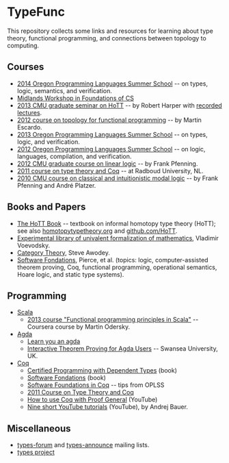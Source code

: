 TypeFunc
========
This repository collects some links and resources for learning about type theory, functional programming, and connections between topology to computing.

Courses
-------
+ [2014 Oregon Programming Languages Summer School][] -- on types, logic, semantics, and verification.  
+ [Midlands Workshop in Foundations of CS](http://www.cs.nott.ac.uk/~txa/mgs.2014/)  
+ [2013 CMU graduate seminar on HoTT][] -- by Robert Harper with [recorded lectures][].  
+ [2012 course on topology for functional programming][] -- by Martin Escardo.  
+ [2013 Oregon Programming Languages Summer School][] -- on types, logic, and verification.  
+ [2012 Oregon Programming Languages Summer School][] -- on logic, languages, compilation, and verification.
+ [2012 CMU graduate course on linear logic][] -- by Frank Pfenning.
+ [2011 course on type theory and Coq][] -- at Radboud University, NL.
+ [2010 CMU course on classical and intuitionistic modal logic][] -- by Frank Pfenning and André Platzer.

Books and Papers
----------------
+ [The HoTT Book][] -- textbook on informal homotopy type theory (HoTT); see
also [homotopytypetheory.org][] and [github.com/HoTT][].   
+ [Experimental library of univalent formalization of mathematics][], Vladimir Voevodsky.
+ [Category Theory][], Steve Awodey.  
+ [Software Fondations][], Pierce, et al. (topics: logic, computer-assisted
theorem proving, Coq, functional programming, operational semantics, Hoare
logic, and static type systems).

Programming
-----------
+ [Scala][]  
    - [2013 course "Functional programming principles in Scala"][] -- Coursera course by Martin Odersky.
+ [Agda][]  
    - [Learn you an agda](https://github.com/williamdemeo/learn-you-an-agda)   
    - [Interactive Theorem Proving for Agda Users][] -- Swansea University, UK.    
+ [Coq][]  
    - [Certified Programming with Dependent Types](http://adam.chlipala.net/cpdt/cpdt.pdf) (book)  
    - [Software Fondations][] (book)  
    - [Software Foundations in Coq][] -- tips from OPLSS  
    - [2011 Course on Type Theory and Coq][]  
    - [How to use Coq with Proof General](http://youtu.be/l6zqLJQCnzo) (YouTube)  
    - [Nine short YouTube tutorials](http://www.youtube.com/watch?v=COe0VTNF2EA&list=PLDD40A96C2ED54E99&feature=share) (YouTube), by Andrej Bauer.

Miscellaneous
-------------
+ [types-forum][] and [types-announce][] mailing lists.
+ [types project][]


[types-forum]: http://lists.seas.upenn.edu/mailman/listinfo/types-list
[types-announce]: http://lists.seas.upenn.edu/mailman/listinfo/types-announce
[Experimental library of univalent formalization of mathematics]: http://arxiv.org/abs/1401.0053
[Software Foundations in Coq]: http://web.cecs.pdx.edu/~apt/coq_hints.html
[Software Fondations]: http://www.cis.upenn.edu/~bcpierce/sf/
[2012 CMU graduate course on linear logic]: http://www.cs.cmu.edu/~fp/courses/15816-s12/
[2010 CMU course on classical and intuitionistic modal logic]: http://www.cs.cmu.edu/~fp/courses/15816-s10/index.html
[types project]: http://www.cse.chalmers.se/research/group/logic/Types/index.html
[Scala]: http://www.scala-lang.org/
[Agda]: http://wiki.portal.chalmers.se/agda/pmwiki.php?n=Main.HomePage
[Coq]: http://coq.inria.fr/
[The HoTT Book]: http://homotopytypetheory.org/book/
[2013 CMU graduate seminar on HoTT]: http://www.cs.cmu.edu/~rwh/courses/hott/
[recorded lectures]: http://scs.hosted.panopto.com/Panopto/Pages/Sessions/List.aspx#folderID="07756bb0-b872-4a4a-95b1-b77ad206dab3"
[2011 Course on Type Theory and Coq]: http://www.cs.ru.nl/~freek/courses/tt-2011/
[2014 Oregon Programming Languages Summer School]: http://www.cs.uoregon.edu/research/summerschool/summer14/index.html
[2013 Oregon Programming Languages Summer School]: http://www.cs.uoregon.edu/research/summerschool/summer13/
[2012 Oregon Programming Languages Summer School]: http://www.cs.uoregon.edu/research/summerschool/summer12/
[2011 Oregon Programming Languages Summer School]: http://www.cs.uoregon.edu/research/summerschool/summer11/
[2010 Oregon Programming Languages Summer School]: http://www.cs.uoregon.edu/research/summerschool/summer10/
[Short course on type theory and programming]: http://www.cse.chalmers.se/~bengt/course/typetheory-oneweek.html
[2013 course "Functional programming principles in Scala"]: https://www.coursera.org/course/progfun
[2012 course on topology for functional programming]: http://www.cs.bham.ac.uk/~mhe/.talks/EWSCS2012/
[2008 course "Introduction to Type Theory"]: http://www.cs.ru.nl/~herman/Uruguay2008SummerSchool.html
[Notes from CMU HoTT course]: https://github.com/favonia/hott-notes
[notes directory]: https://github.com/williamdemeo/TypeFunc/tree/master/notes
[the main repository]: https://github.com/favonia/hott-notes
[Interactive Theorem Proving for Agda Users]: http://www.cs.swan.ac.uk/~csetzer/lectures/intertheo/07/interactiveTheoremProvingForAgdaUsers.html
[github.com/HoTT]: https://github.com/HoTT/book
[homotopytypetheory.org]: http://homotopytypetheory.org/
[Category Theory]: http://carlossicoli.free.fr/A/Awodey_S.-Category_theory-Oxford_University_Press,_USA(2010).pdf
